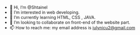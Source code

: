 - 👋 Hi, I’m @Shtainel
- 👀 I’m interested in web developing.  
- 🌱 I’m currently learning  HTML, CSS , JAVA.
- 💞️ I’m looking to collaborate on front-end of the website part.
- 📫 How to reach me: my email address is iulynicu2@gmail.com

<!---
Shtainel/Shtainel is a ✨ special ✨ repository because its `README.md` (this file) appears on your GitHub profile.
You can click the Preview link to take a look at your changes.
--->
